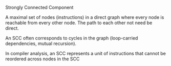 Strongly Connected Component

A maximal set of nodes (instructions) in a direct graph where every node is reachable from every other node. The path to each other not need be direct.

An SCC often corresponds to cycles in the graph (loop-carried dependencies, mutual recursion).

In compiler analysis, an SCC represents a unit of instructions that cannot be reordered across nodes in the SCC
